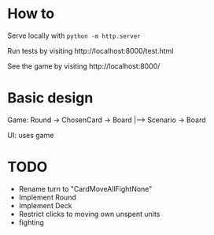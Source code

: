 
# How to

Serve locally with `python -m http.server`

Run tests by visiting http://localhost:8000/test.html

See the game by visiting http://localhost:8000/


# Basic design



Game:
   Round -> ChosenCard -> Board
       |--> Scenario   -> Board

UI: uses game

# TODO

 - Rename turn to "CardMoveAllFightNone"
 - Implement Round 
 - Implement Deck
 - Restrict clicks to moving own unspent units 
 - fighting
 